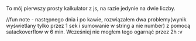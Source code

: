   To mój pierwszy prosty kalkulator z js, na razie jedynie na dwie liczby. 
  
  
  
  //fun note - następnego dnia i po kawie, rozwiązałem dwa problemy(wynik wyświetlany tylko przez 1 sek i sumowanie w string a nie number) z pomocą satackoverflow w 6 min. Wcześniej nie mogłem tego ogarnąć przez 2h :v